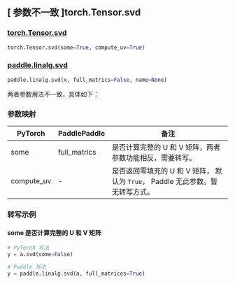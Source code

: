 ## [ 参数不一致 ]torch.Tensor.svd

### [torch.Tensor.svd](https://pytorch.org/docs/stable/generated/torch.Tensor.svd.html#torch.Tensor.svd)

```python
torch.Tensor.svd(some=True, compute_uv=True)
```

### [paddle.linalg.svd](https://www.paddlepaddle.org.cn/documentation/docs/zh/develop/api/paddle/linalg/svd_cn.html#svd)
```python
paddle.linalg.svd(x, full_matrics=False, name=None)
```

两者参数用法不一致，具体如下：

### 参数映射

| PyTorch       | PaddlePaddle | 备注                                                   |
| ------------- | ------------ | ------------------------------------------------------ |
| some        | full_matrics   | 是否计算完整的 U 和 V 矩阵，两者参数功能相反，需要转写。     |
| compute_uv  | -       | 是否返回零填充的 U 和 V 矩阵， 默认为 `True`， Paddle 无此参数。暂无转写方式。     |


### 转写示例
#### some 是否计算完整的 U 和 V 矩阵
```python
# PyTorch 写法
y = a.svd(some=False)

# Paddle 写法
y = paddle.linalg.svd(a, full_matrices=True)
```
